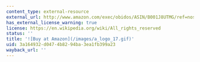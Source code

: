 ```yaml
---
content_type: external-resource
external_url: http://www.amazon.com/exec/obidos/ASIN/B001J8UTMG/ref=nosim/mitopencourse-20
has_external_license_warning: true
license: https://en.wikipedia.org/wiki/All_rights_reserved
status: ''
title: '![Buy at Amazon](/images/a_logo_17.gif)'
uid: 3a164932-d047-4b82-94ba-3ea1fb399a23
wayback_url: ''
---
```

